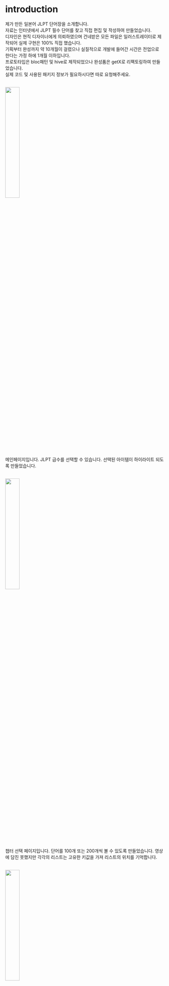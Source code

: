 # introduction

제가 만든 일본어 JLPT 단어장을 소개합니다.<br>
자료는 인터넷에서 JLPT 필수 단어를 찾고 직접 편집 및 작성하여 만들었습니다.<br>
디자인은 현직 디자이너에게 의뢰하였으며 건네받은 모든 파일은 일러스트레이터로 제작되어 실제 구현은 100% 직접 했습니다.<br>
기획부터 완성까지 약 10개월이 걸렸으나 실질적으로 개발에 들어간 시간은 전업으로 한다는 가정 하에 1개월 이하입니다.<br>
프로토타입은 bloc패턴 및 hive로 제작되었으나 완성품은 getX로 리팩토링하여 만들었습니다.<br>
실제 코드 및 사용된 패키지 정보가 필요하시다면 따로 요청해주세요.<br><br>

<img src="https://user-images.githubusercontent.com/33222740/110444569-8964cd80-8100-11eb-81b7-e31a1a287cbf.gif" width="30%"><br>
메인페이지입니다. JLPT 급수를 선택할 수 있습니다. 선택된 아이템이 하이라이트 되도록 만들었습니다.<br><br>


<img src="https://user-images.githubusercontent.com/33222740/110444611-941f6280-8100-11eb-99da-5fd1ff56acca.gif" width="30%"><br>
챕터 선택 페이지입니다. 단어를 100개 또는 200개씩 볼 수 있도록 만들었습니다. 영상에 담진 못했지만 각각의 리스트는 고유한 키값을 가져 리스트의 위치를 기억합니다.<br><br>


<img src="https://user-images.githubusercontent.com/33222740/110444674-a6999c00-8100-11eb-8659-837eed22ee10.gif" width="30%"><br>
하나의 챕터를 선택하면 단어장 화면이 나옵니다. 단어 카드를 왼쪽으로 스와이프하면 해당 단어를 아직 외우지 못했다는 의미로 현재 단어 리스트의 맨 뒤로 넘어가서 다시 볼 수 있습니다. <br>
오른쪽으로 스와이프하면 해당 단어를 다 외웠다는 의미로 다시 나오지 않습니다. 좌스와이프 시 앱바 하단의 숫자가 갱신되지 않지만 우스와이프 시 갱신되는 것으로 확인할 수 있습니다.<br>
또한 화면 하단 버튼도 스와이프와 같은 역할을 합니다.<br><br>


<img src="https://user-images.githubusercontent.com/33222740/110444704-af8a6d80-8100-11eb-85b3-cf0b2073128c.gif" width="30%"><br>
모든 단어를 다 외웠다면(우스와이프했다면) 다이얼로그 창이 뜨며 챕터 선택 페이지로 이동할 수 있습니다.<br>
챕터 목록 우측에서 5개의 구슬 중 하나의 구슬이 분홍색으로 활성화되는 것을 확인할 수 있고 이 구슬 Row들은 해당 챕터를 몇 번 공부했는지 확인하는 용도로 쓰입니다.<br><br>


<img src="https://user-images.githubusercontent.com/33222740/110444787-c3ce6a80-8100-11eb-8840-222ea70f1809.gif" width="30%"><br>
선택된 챕터의 아이콘이 빨간색으로 변하기 때문에 나중에 봐도 해당 챕터를 공부하는 중인지 아닌지 확인 가능합니다. <br>
참고로 한번의 공부를 끝낸다면 아이콘은 다시 비활성화되며 이것은 이전 영상에서 확인할 수 있습니다.<br><br>


https://user-images.githubusercontent.com/33222740/110444900-e6608380-8100-11eb-93b8-dbaac714a57c.mp4<br>
앱을 완전히 종료시켰다가 다시 켜도 자료는 이전처럼 유지됩니다.

